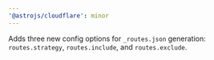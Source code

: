 ```yaml
---
'@astrojs/cloudflare': minor
---
```


Adds three new config options for `_routes.json` generation: `routes.strategy`, `routes.include`, and `routes.exclude`.
